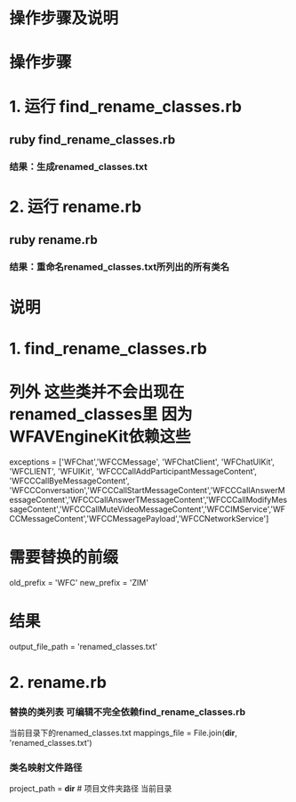 # 操作步骤及说明

# 操作步骤

# 1. 运行 find_rename_classes.rb
## ruby find_rename_classes.rb  
### 结果：生成renamed_classes.txt


# 2. 运行 rename.rb
## ruby rename.rb
### 结果：重命名renamed_classes.txt所列出的所有类名


# 说明

# 1. find_rename_classes.rb
# 列外 这些类并不会出现在 renamed_classes里 因为WFAVEngineKit依赖这些
exceptions = ['WFChat','WFCCMessage', 'WFChatClient', 'WFChatUIKit', 'WFCLIENT', 'WFUIKit', 'WFCCCallAddParticipantMessageContent', 'WFCCCallByeMessageContent', 'WFCCConversation','WFCCCallStartMessageContent','WFCCCallAnswerMessageContent','WFCCCallAnswerTMessageContent','WFCCCallModifyMessageContent','WFCCCallMuteVideoMessageContent','WFCCIMService','WFCCMessageContent','WFCCMessagePayload','WFCCNetworkService']
# 需要替换的前缀
old_prefix = 'WFC'
new_prefix = 'ZIM'
# 结果
output_file_path = 'renamed_classes.txt'


# 2. rename.rb
### 替换的类列表 可编辑不完全依赖find_rename_classes.rb
当前目录下的renamed_classes.txt
 mappings_file = File.join(__dir__, 'renamed_classes.txt')  
### 类名映射文件路径
  project_path = __dir__          # 项目文件夹路径 当前目录
